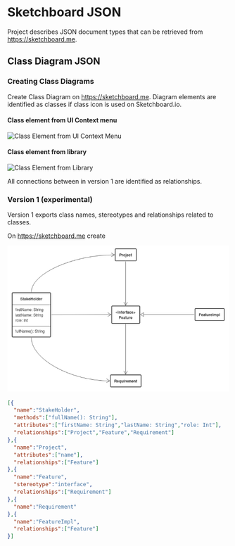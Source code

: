 Sketchboard JSON
================

Project describes JSON document types that can be retrieved from https://sketchboard.me.

Class Diagram JSON
------------------

### Creating Class Diagrams

Create Class Diagram on https://sketchboard.me. Diagram elements are identified as classes if class icon is used on Sketchboard.io.

#### Class element from UI Context menu
![Class Element from UI Context Menu](img/class-icon)

#### Class element from library
![Class Element from Library](img/class-icon-from-library)

All connections between in version 1 are identified as relationships.

### Version 1 (experimental)

Version 1 exports class names, stereotypes and relationships related to classes. 

On https://sketchboard.me create

![Sample Sketch Class Diagram](img/sample-sketch.png)

```json
[{
  "name":"StakeHolder",
  "methods":["fullName(): String"],
  "attributes":["firstName: String","lastName: String","role: Int"],
  "relationships":["Project","Feature","Requirement"]
},{
  "name":"Project",
  "attributes":["name"],
  "relationships":["Feature"]
},{
  "name":"Feature",
  "stereotype":"interface",
  "relationships":["Requirement"]
},{
  "name":"Requirement"
},{
  "name":"FeatureImpl",
  "relationships":["Feature"]
}]
```
